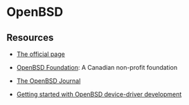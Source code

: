 OpenBSD
=======

## Resources

 - [The official page][openbsd]
 - [OpenBSD Foundation](https://www.openbsdfoundation.org):
   A Canadian non-profit foundation
 - [The OpenBSD Journal](http://undeadly.org/)

 - [Getting started with OpenBSD device-driver development](https://www.openbsd.org/papers/eurobsdcon2017-device-drivers.pdf)


[openbsd]:		http://www.openbsd.org/
